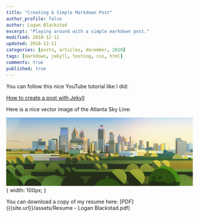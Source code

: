 ```yaml
---
title: "Creating A Simple Markdown Post"
author_profile: false
author: Logan Blackstad
excerpt: "Playing around with a simple markdown post."
modified: 2018-12-11
updated: 2018-12-11
categories: [posts, articles, december, 2018]
tags: [markdown, jekyll, testing, css, html]
comments: true
published: true
---
```


You can follow this nice YouTube tutorial like I did:

[How to create a post with Jekyll](https://www.youtube.com/watch?v=E0RbrYSMw3g "How to create a post with Jekyll")


Here is a nice vector image of the Atlanta Sky Line:

![image tooltip here](/assets/images/atl.jpg) { width: 100px; }



You can download a copy of my resume here:  [PDF]({{site.url}}/assets/Resume - Logan Blackstad.pdf)


